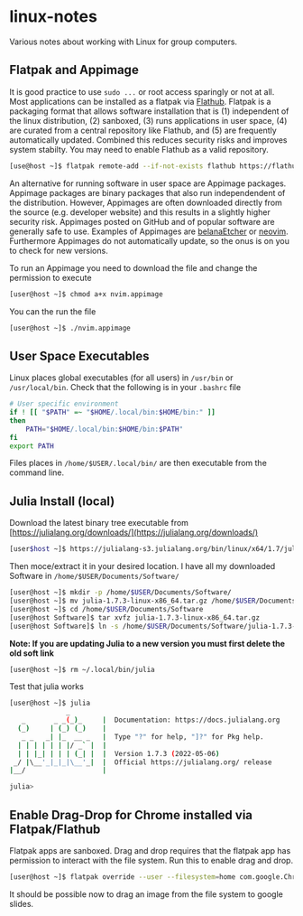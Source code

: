 # linux-notes

Various notes about working with Linux for group computers. 

## Flatpak and Appimage

It is good practice to use ```sudo ...``` or root access sparingly or not at all. Most applications can be installed as a flatpak via [Flathub](https://flathub.org/home). Flatpak is a packaging format that allows software installation that is (1) independent of the linux distribution, (2) sanboxed, (3) runs applications in user space, (4) are curated from a central repository like Flathub, and (5) are frequently automatically updated. Combined this reduces security risks and improves system stabilty. You may need to enable Flathub as a valid repository.

```bash
[use@host ~]$ flatpak remote-add --if-not-exists flathub https://flathub.org/repo/flathub.flatpakrepo
```

An alternative for running software in user space are Appimage packages. Appimage packages are binary packages that also run independendent of the distribution. However, Appimages are often downloaded directly from the source (e.g. developer website) and this results in a slightly higher security risk. Appimages posted on GitHub and of popular software are generally safe to use. Examples of Appimages are [belanaEtcher](https://www.balena.io/etcher/) or [neovim](https://github.com/neoim/nevim/releases). Furthermore Appimages do not automatically update, so the onus is on you to check for new versions.

To run an Appimage you need to download the file and change the permission to execute

```bash
[user@host ~]$ chmod a+x nvim.appimage
```

You can the run the file

```bash
[user@host ~]$ ./nvim.appimage
```

## User Space Executables

Linux places global executables (for all users) in ```/usr/bin``` or ```/usr/local/bin```.
Check that the following is in your ```.bashrc``` file

```bash
# User specific environment
if ! [[ "$PATH" =~ "$HOME/.local/bin:$HOME/bin:" ]]
then
    PATH="$HOME/.local/bin:$HOME/bin:$PATH"
fi
export PATH
```

Files places in ```/home/$USER/.local/bin/``` are then executable from the command line.

## Julia Install (local)

Download the latest binary tree executable from [https://julialang.org/downloads/](https://julialang.org/downloads/)

```bash
[user$host ~]$ https://julialang-s3.julialang.org/bin/linux/x64/1.7/julia-1.7.3-linux-x86_64.tar.gz
```

Then moce/extract it in your desired location. I have all my downloaded Software in ```/home/$USER/Documents/Software/```

```bash
[user@host ~]$ mkdir -p /home/$USER/Documents/Software/
[user@host ~]$ mv julia-1.7.3-linux-x86_64.tar.gz /home/$USER/Documents/Software/
[user@host ~]$ cd /home/$USER/Documents/Software
[user@host Software]$ tar xvfz julia-1.7.3-linux-x86_64.tar.gz 
[user@host Software]$ ln -s /home/$USER/Documents/Software/julia-1.7.3-linux-x86_64/julia-1.7.3/bin/julia /home/$USER/.local/bin/julia
```

**Note: If you are updating Julia to a new version you must first delete the old soft link**

```bash
[user@host ~]$ rm ~/.local/bin/julia
```

Test that julia works

```bash
[user@host ~]$ julia
              _
   _       _ _(_)_     |  Documentation: https://docs.julialang.org
  (_)     | (_) (_)    |
   _ _   _| |_  __ _   |  Type "?" for help, "]?" for Pkg help.
  | | | | | | |/ _` |  |
  | | |_| | | | (_| |  |  Version 1.7.3 (2022-05-06)
 _/ |\__'_|_|_|\__'_|  |  Official https://julialang.org/ release
|__/                   |

julia>

```

## Enable Drag-Drop for Chrome installed via Flatpak/Flathub

Flatpak apps are sanboxed. Drag and drop requires that the flatpak app has permission to interact with the file system. Run this to enable drag and drop. 

```bash
[user@host ~]$ flatpak override --user --filesystem=home com.google.Chrome
```

It should be possible now to drag an image from the file system to google slides.

